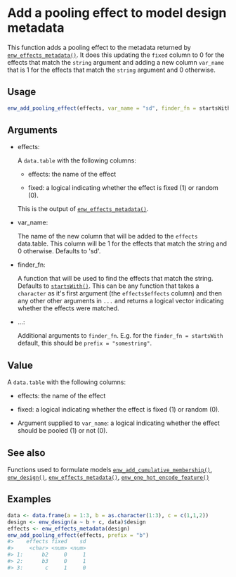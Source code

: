 # Add a pooling effect to model design metadata

This function adds a pooling effect to the metadata returned by
[`enw_effects_metadata()`](https://package.epinowcast.org/dev/reference/enw_effects_metadata.md).
It does this updating the `fixed` column to 0 for the effects that match
the `string` argument and adding a new column `var_name` that is 1 for
the effects that match the `string` argument and 0 otherwise.

## Usage

``` r
enw_add_pooling_effect(effects, var_name = "sd", finder_fn = startsWith, ...)
```

## Arguments

- effects:

  A `data.table` with the following columns:

  - effects: the name of the effect

  - fixed: a logical indicating whether the effect is fixed (1) or
    random (0).

  This is the output of
  [`enw_effects_metadata()`](https://package.epinowcast.org/dev/reference/enw_effects_metadata.md).

- var_name:

  The name of the new column that will be added to the `effects`
  data.table. This column will be 1 for the effects that match the
  string and 0 otherwise. Defaults to 'sd'.

- finder_fn:

  A function that will be used to find the effects that match the
  string. Defaults to
  [`startsWith()`](https://rdrr.io/r/base/startsWith.html). This can be
  any function that takes a `character` as it's first argument (the
  `effects$effects` column) and then any other other arguments in `...`
  and returns a logical vector indicating whether the effects were
  matched.

- ...:

  Additional arguments to `finder_fn`. E.g. for the
  `finder_fn = startsWith` default, this should be
  `prefix = "somestring"`.

## Value

A `data.table` with the following columns:

- effects: the name of the effect

- fixed: a logical indicating whether the effect is fixed (1) or random
  (0).

- Argument supplied to `var_name`: a logical indicating whether the
  effect should be pooled (1) or not (0).

## See also

Functions used to formulate models
[`enw_add_cumulative_membership()`](https://package.epinowcast.org/dev/reference/enw_add_cumulative_membership.md),
[`enw_design()`](https://package.epinowcast.org/dev/reference/enw_design.md),
[`enw_effects_metadata()`](https://package.epinowcast.org/dev/reference/enw_effects_metadata.md),
[`enw_one_hot_encode_feature()`](https://package.epinowcast.org/dev/reference/enw_one_hot_encode_feature.md)

## Examples

``` r
data <- data.frame(a = 1:3, b = as.character(1:3), c = c(1,1,2))
design <- enw_design(a ~ b + c, data)$design
effects <- enw_effects_metadata(design)
enw_add_pooling_effect(effects, prefix = "b")
#>    effects fixed    sd
#>     <char> <num> <num>
#> 1:      b2     0     1
#> 2:      b3     0     1
#> 3:       c     1     0
```
